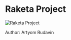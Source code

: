 <h1>Raketa Project</h1>

<p>
	<img src="http://weclipart.com/gimg/A99157A84840E31E/raketa.jpg" alt="Raketa Project">
</p>

<p>Author: Artyom Rudavin</p>